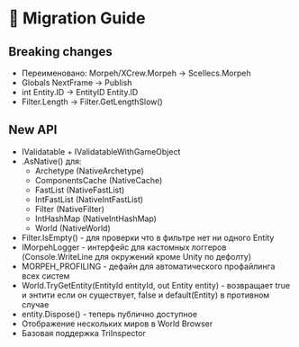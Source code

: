 # 🚀 Migration Guide  

## Breaking changes  
* Переименовано: Morpeh/XCrew.Morpeh -> Scellecs.Morpeh  
* Globals NextFrame -> Publish  
* int Entity.ID -> EntityID Entity.ID
* Filter.Length -> Filter.GetLengthSlow()

## New API  
* IValidatable + IValidatableWithGameObject  
* .AsNative() для:
  * Archetype (NativeArchetype)
  * ComponentsCache (NativeCache)
  * FastList (NativeFastList)
  * IntFastList (NativeIntFastList)
  * Filter (NativeFilter)
  * IntHashMap (NativeIntHashMap)
  * World (NativeWorld)
* Filter.IsEmpty() - для проверки что в фильтре нет ни одного Entity
* IMorpehLogger - интерфейс для кастомных логгеров (Console.WriteLine для окружений кроме Unity по дефолту)
* MORPEH_PROFILING - дефайн для автоматического профайлинга всех систем
* World.TryGetEntity(EntityId entityId, out Entity entity) - возвращает true и энтити если он существует, false и default(Entity) в противном случае
* entity.Dispose() - теперь публично доступное
* Отображение нескольких миров в World Browser
* Базовая поддержка TriInspector